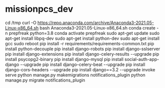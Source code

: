 # missionpcs_dev
cd /tmp
curl -O https://repo.anaconda.com/archive/Anaconda3-2021.05-Linux-x86_64.sh
bash Anaconda3-2021.05-Linux-x86_64.sh
conda create -n prepfreak python=3.8
conda activate prepfreak
sudo apt-get update
sudo apt-get install libpq-dev
sudo apt-get install python-dev
sudo apt-get install gcc
sudo reboot
pip install -r requirements/requirements-common.txt
pip install python-decouple
pip install django-robots
pip install django-sslserver
pip install django-extensions
pip install django-celery-results --upgrade
pip install psycopg2-binary
pip install django-mysql
pip install social-auth-app-django --upgrade
pip install django-celery-beat --upgrade
pip install django-cors-headers --upgrade
pip install django==3.2 --upgrade
invoke serve
python manage.py makemigrations notifications_plugin
python manage.py migrate notifications_plugin
